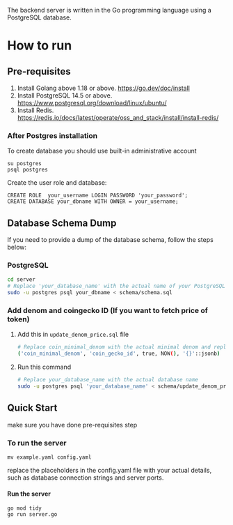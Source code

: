  The backend server is written in the Go programming language using a PostgreSQL database.

# How to run

## Pre-requisites

1. Install Golang above 1.18 or above.
  <https://go.dev/doc/install>
2. Install PostgreSQL 14.5 or above.
  <https://www.postgresql.org/download/linux/ubuntu/>
3. Install Redis.
  <https://redis.io/docs/latest/operate/oss_and_stack/install/install-redis/>
  
### After Postgres installation

  To create database you should use built-in administrative account

  ```
  su postgres
psql postgres
  ```

  Create the user role and database:

  ```
  CREATE ROLE  your_username LOGIN PASSWORD 'your_password';  
  CREATE DATABASE your_dbname WITH OWNER = your_username;

  ```

## Database Schema Dump

If you need to provide a dump of the database schema, follow the steps below:

### PostgreSQL

```bash
cd server
# Replace 'your_database_name' with the actual name of your PostgreSQL database
sudo -u postgres psql your_dbname < schema/schema.sql
```

### Add denom and coingecko ID (If you want to fetch price of token)
1. Add this in `update_denom_price.sql` file
    ```bash
    # Replace coin_minimal_denom with the actual minimal denom and replace coin_gecko_id with actual coin gecko id
    ('coin_minimal_denom', 'coin_gecko_id', true, NOW(), '{}'::jsonb)
    ```
2. Run this command
    ```bash
    # Replace your_database_name with the actual database name
    sudo -u postgres psql 'your_database_name' < schema/update_denom_price.sql
    ```

## Quick Start

make sure you have done pre-requisites step

### To run the server

  ```
  mv example.yaml config.yaml
  ```

 replace the placeholders in the config.yaml file with your actual details, such as database connection strings and server ports.
  
#### Run the server

  ```
  go mod tidy
  go run server.go
  ```
